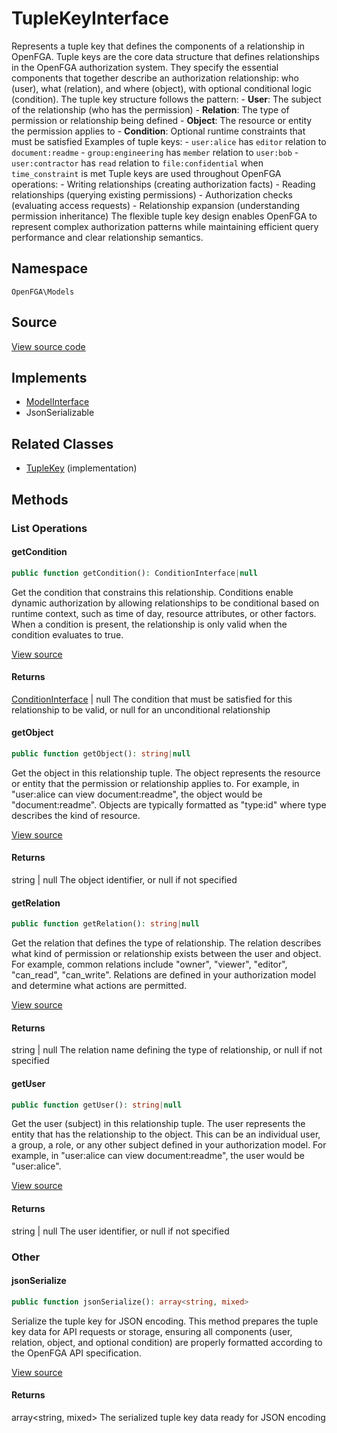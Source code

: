 # TupleKeyInterface

Represents a tuple key that defines the components of a relationship in OpenFGA. Tuple keys are the core data structure that defines relationships in the OpenFGA authorization system. They specify the essential components that together describe an authorization relationship: who (user), what (relation), and where (object), with optional conditional logic (condition). The tuple key structure follows the pattern: - **User**: The subject of the relationship (who has the permission) - **Relation**: The type of permission or relationship being defined - **Object**: The resource or entity the permission applies to - **Condition**: Optional runtime constraints that must be satisfied Examples of tuple keys: - `user:alice` has `editor` relation to `document:readme` - `group:engineering` has `member` relation to `user:bob` - `user:contractor` has `read` relation to `file:confidential` when `time_constraint` is met Tuple keys are used throughout OpenFGA operations: - Writing relationships (creating authorization facts) - Reading relationships (querying existing permissions) - Authorization checks (evaluating access requests) - Relationship expansion (understanding permission inheritance) The flexible tuple key design enables OpenFGA to represent complex authorization patterns while maintaining efficient query performance and clear relationship semantics.

## Namespace
`OpenFGA\Models`

## Source
[View source code](https://github.com/evansims/openfga-php/blob/main/src/Models/TupleKeyInterface.php)

## Implements
* [ModelInterface](ModelInterface.md)
* JsonSerializable

## Related Classes
* [TupleKey](Models/TupleKey.md) (implementation)



## Methods

                                                                                    
### List Operations
#### getCondition


```php
public function getCondition(): ConditionInterface|null
```

Get the condition that constrains this relationship. Conditions enable dynamic authorization by allowing relationships to be conditional based on runtime context, such as time of day, resource attributes, or other factors. When a condition is present, the relationship is only valid when the condition evaluates to true.

[View source](https://github.com/evansims/openfga-php/blob/main/src/Models/TupleKeyInterface.php#L52)


#### Returns
[ConditionInterface](ConditionInterface.md) &#124; null
 The condition that must be satisfied for this relationship to be valid, or null for an unconditional relationship

#### getObject


```php
public function getObject(): string|null
```

Get the object in this relationship tuple. The object represents the resource or entity that the permission or relationship applies to. For example, in &quot;user:alice can view document:readme&quot;, the object would be &quot;document:readme&quot;. Objects are typically formatted as &quot;type:id&quot; where type describes the kind of resource.

[View source](https://github.com/evansims/openfga-php/blob/main/src/Models/TupleKeyInterface.php#L63)


#### Returns
string &#124; null
 The object identifier, or null if not specified

#### getRelation


```php
public function getRelation(): string|null
```

Get the relation that defines the type of relationship. The relation describes what kind of permission or relationship exists between the user and object. For example, common relations include &quot;owner&quot;, &quot;viewer&quot;, &quot;editor&quot;, &quot;can_read&quot;, &quot;can_write&quot;. Relations are defined in your authorization model and determine what actions are permitted.

[View source](https://github.com/evansims/openfga-php/blob/main/src/Models/TupleKeyInterface.php#L74)


#### Returns
string &#124; null
 The relation name defining the type of relationship, or null if not specified

#### getUser


```php
public function getUser(): string|null
```

Get the user (subject) in this relationship tuple. The user represents the entity that has the relationship to the object. This can be an individual user, a group, a role, or any other subject defined in your authorization model. For example, in &quot;user:alice can view document:readme&quot;, the user would be &quot;user:alice&quot;.

[View source](https://github.com/evansims/openfga-php/blob/main/src/Models/TupleKeyInterface.php#L85)


#### Returns
string &#124; null
 The user identifier, or null if not specified

### Other
#### jsonSerialize


```php
public function jsonSerialize(): array<string, mixed>
```

Serialize the tuple key for JSON encoding. This method prepares the tuple key data for API requests or storage, ensuring all components (user, relation, object, and optional condition) are properly formatted according to the OpenFGA API specification.

[View source](https://github.com/evansims/openfga-php/blob/main/src/Models/TupleKeyInterface.php#L97)


#### Returns
array&lt;string, mixed&gt;
 The serialized tuple key data ready for JSON encoding

